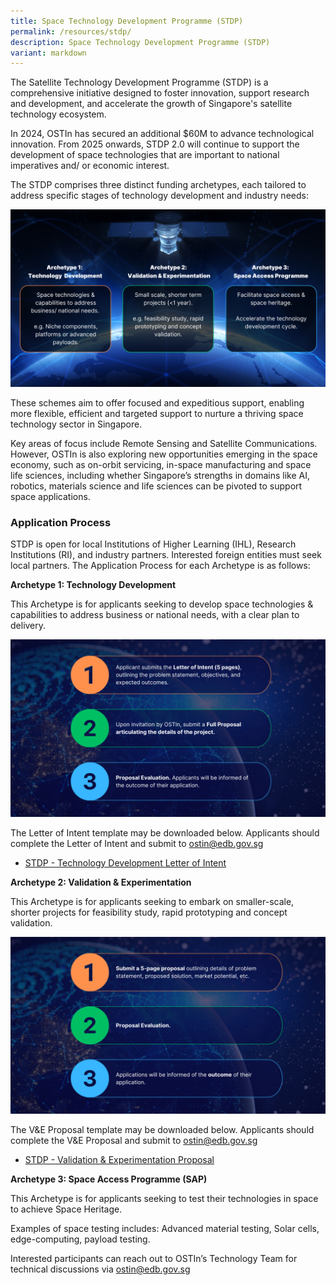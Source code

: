 ```yaml
---
title: Space Technology Development Programme (STDP)
permalink: /resources/stdp/
description: Space Technology Development Programme (STDP)
variant: markdown
---
```

The Satellite Technology Development Programme (STDP) is a comprehensive initiative designed to foster innovation, support research and development, and accelerate the growth of Singapore's satellite technology ecosystem.

In 2024, OSTIn has secured an additional $60M to advance technological innovation. From 2025 onwards, STDP 2.0 will continue to support the development of space technologies that are important to national imperatives and/ or economic interest.

The STDP comprises three distinct funding archetypes, each tailored to address specific stages of technology development and industry needs:

![STDP 3 Archetypes](/images/STDP_3_Archetypes.png)

These schemes aim to offer focused and expeditious support, enabling more flexible, efficient and targeted support to nurture a thriving space technology sector in Singapore.

Key areas of focus include Remote Sensing and Satellite Communications. However, OSTIn is also exploring new opportunities emerging in the space economy, such as on-orbit servicing, in-space manufacturing and space life sciences, including whether Singapore’s strengths in domains like AI, robotics, materials science and life sciences can be pivoted to support space applications.

### **Application Process**

STDP is open for local Institutions of Higher Learning (IHL), Research Institutions (RI), and industry partners. Interested foreign entities must seek local partners. The Application Process for each Archetype is as follows:

**Archetype 1: Technology Development**

This Archetype is for applicants seeking to develop space technologies & capabilities to address business or national needs, with a clear plan to delivery. 

![](/images/TD.png)

The Letter of Intent template may be downloaded below. Applicants should complete the Letter of Intent and submit to [ostin@edb.gov.sg](mailto:ostin@edb.gov.sg)

- [STDP - Technology Development Letter of Intent](https://form.gov.sg/67b87599fac419d7dd564999)


**Archetype 2: Validation & Experimentation**

This Archetype is for applicants seeking to embark on smaller-scale, shorter projects for feasibility study, rapid prototyping and concept validation.

![Validation & Experimentation](/images/V_E.png)

The V&E Proposal template may be downloaded below. Applicants should complete the V&E Proposal and submit to [ostin@edb.gov.sg](mailto:ostin@edb.gov.sg)

- [STDP - Validation & Experimentation Proposal](https://form.gov.sg/67bc9cd5c364a2dd652430de)

**Archetype 3: Space Access Programme (SAP)**

This Archetype is for applicants seeking to test their technologies in space to achieve Space Heritage.

Examples of space testing includes:
Advanced material testing, Solar cells, edge-computing, payload testing.

Interested participants can reach out to OSTIn’s Technology Team for technical discussions via [ostin@edb.gov.sg](mailto:ostin@edb.gov.sg)